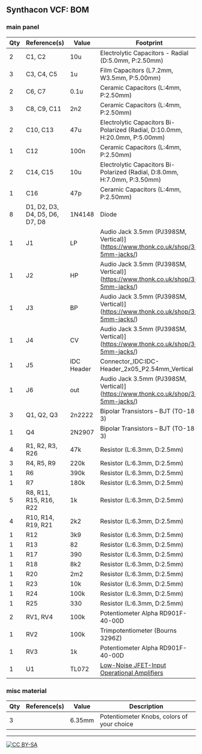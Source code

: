 ## Synthacon VCF: BOM

### main panel

|Qty|Reference(s)                  |Value     |Footprint                                                                                                  |
|---|------------------------------|----------|-----------------------------------------------------------------------------------------------------------|
|2  |C1, C2                        |10u       |Electrolytic Capacitors - Radial (D:5.0mm, P:2.50mm)                                                       |
|3  |C3, C4, C5                    |1u        |Film Capacitors (L7.2mm, W3.5mm, P:5.00mm)                                                                 |
|2  |C6, C7                        |0.1u      |Ceramic Capacitors (L:4mm, P:2.50mm)                                                                       |
|3  |C8, C9, C11                   |2n2       |Ceramic Capacitors (L:4mm, P:2.50mm)                                                                       |
|2  |C10, C13                      |47u       |Electrolytic Capacitors Bi-Polarized (Radial, D:10.0mm, H:20.0mm, P:5.00mm)                                |
|1  |C12                           |100n      |Ceramic Capacitors (L:4mm, P:2.50mm)                                                                       |
|2  |C14, C15                      |10u       |Electrolytic Capacitors Bi-Polarized (Radial, D:8.0mm, H:7.0mm, P:3.50mm)                                  |
|1  |C16                           |47p       |Ceramic Capacitors (L:4mm, P:2.50mm)                                                                       |
|8  |D1, D2, D3, D4, D5, D6, D7, D8|1N4148    |Diode                                                                                                      |
|1  |J1                            |LP        |Audio Jack 3.5mm (PJ398SM, Vertical)](https://www.thonk.co.uk/shop/3-5mm-jacks/)                                           |
|1  |J2                            |HP        |Audio Jack 3.5mm (PJ398SM, Vertical)](https://www.thonk.co.uk/shop/3-5mm-jacks/)                                           |
|1  |J3                            |BP        |Audio Jack 3.5mm (PJ398SM, Vertical)](https://www.thonk.co.uk/shop/3-5mm-jacks/)                                           |
|1  |J4                            |CV        |Audio Jack 3.5mm (PJ398SM, Vertical)](https://www.thonk.co.uk/shop/3-5mm-jacks/)                                           |
|1  |J5                            |IDC Header|Connector_IDC:IDC-Header_2x05_P2.54mm_Vertical                                                             |
|1  |J6                            |out       |Audio Jack 3.5mm (PJ398SM, Vertical)](https://www.thonk.co.uk/shop/3-5mm-jacks/)                                           |
|3  |Q1, Q2, Q3                    |2n2222    |Bipolar Transistors – BJT (TO-18-3)                                                                        |
|1  |Q4                            |2N2907    |Bipolar Transistors – BJT (TO-18-3)                                                                        |
|4  |R1, R2, R3, R26               |47k       |Resistor (L:6.3mm, D:2.5mm)                                                                                |
|3  |R4, R5, R9                    |220k      |Resistor (L:6.3mm, D:2.5mm)                                                                                |
|1  |R6                            |390k      |Resistor (L:6.3mm, D:2.5mm)                                                                                |
|1  |R7                            |180k      |Resistor (L:6.3mm, D:2.5mm)                                                                                |
|5  |R8, R11, R15, R16, R22        |1k        |Resistor (L:6.3mm, D:2.5mm)                                                                                |
|4  |R10, R14, R19, R21            |2k2       |Resistor (L:6.3mm, D:2.5mm)                                                                                |
|1  |R12                           |3k9       |Resistor (L:6.3mm, D:2.5mm)                                                                                |
|1  |R13                           |82        |Resistor (L:6.3mm, D:2.5mm)                                                                                |
|1  |R17                           |390       |Resistor (L:6.3mm, D:2.5mm)                                                                                |
|1  |R18                           |8k2       |Resistor (L:6.3mm, D:2.5mm)                                                                                |
|1  |R20                           |2m2       |Resistor (L:6.3mm, D:2.5mm)                                                                                |
|1  |R23                           |10k       |Resistor (L:6.3mm, D:2.5mm)                                                                                |
|1  |R24                           |100k      |Resistor (L:6.3mm, D:2.5mm)                                                                                |
|1  |R25                           |330       |Resistor (L:6.3mm, D:2.5mm)                                                                                |
|2  |RV1, RV4                      |100k      |Potentiometer Alpha RD901F-40-00D                                                                          |
|1  |RV2                           |100k      |Trimpotentiometer (Bourns 3296Z)                                                                           |
|1  |RV3                           |1k        |Potentiometer Alpha RD901F-40-00D                                                                          |
|1  |U1                            |TL072     |[Low-Noise JFET-Input Operational Amplifiers](https://spielhuus.github.io/elektrophon/datasheet/TL07xx.pdf)|


### misc material

| Qty | Reference(s)             | Value              | Description | 
|-----|--------------------------|--------------------|-------------|
| 3   |                        | 6.35mm              | Potentiometer Knobs, colors of your choice   |

---
[![CC BY-SA](https://licensebuttons.net/l/by-sa/3.0/88x31.png)](https://creativecommons.org/licenses/by-sa/4.0/)

